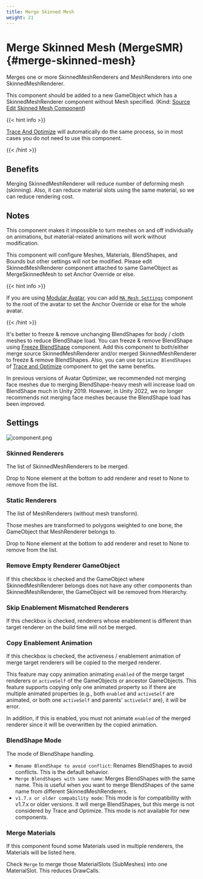 ```yaml
---
title: Merge Skinned Mesh
weight: 21
---
```


# Merge Skinned Mesh (MergeSMR) {#merge-skinned-mesh}

Merges one or more SkinnedMeshRenderers and MeshRenderers into one SkinnedMeshRenderer.

This component should be added to a new GameObject which has a SkinnedMeshRenderer component without Mesh specified. (Kind: [Source Edit Skinned Mesh Component](../../component-kind/edit-skinned-mesh-components#source-component))

{{< hint info >}}

[Trace And Optimize](../trace-and-optimize) will automatically do the same process, so in most cases you do not need to use this component.

{{< /hint >}}

## Benefits

Merging SkinnedMeshRenderer will reduce number of deforming mesh (skinning).
Also, it can reduce material slots using the same material, so we can reduce rendering cost.

## Notes

This component makes it impossible to turn meshes on and off individually on animations, but material-related animations will work without modification.

This component will configure Meshes, Materials, BlendShapes, and Bounds but other settings will not be modified.
Please edit SkinnedMeshRenderer component attached to same GameObject as MergeSkinnedMesh to set Anchor Override or else.

{{< hint info >}}

If you are using [Modular Avatar], you can add [`MA Mesh Settings`] component to the root of the avatar to set the Anchor Override or else for the whole avatar.

{{< /hint >}}

It's better to freeze & remove unchanging BlendShapes for body / cloth meshes to reduce BlendShape load.
You can freeze & remove BlendShape using [Freeze BlendShape](../freeze-blendshape) component.
Add this component to both/either merge source SkinnedMeshRenderer and/or merged SkinnedMeshRenderer to freeze & remove BlendShapes.
Also, you can use `Optimize BlendShapes` of [Trace and Optimize](../trace-and-optimize) component to get the same benefits.

In previous versions of Avatar Optimizer, we recommended not merging face meshes due to merging BlendShape-heavy mesh will increase load on BlendShape much in Unity 2019.
However, in Unity 2022, we no longer recommends not merging face meshes because the BlendShape load has been improved.

## Settings

![component.png](component.png)

### Skinned Renderers

The list of SkinnedMeshRenderers to be merged.

Drop to None element at the bottom to add renderer and reset to None to remove from the list.

### Static Renderers

The list of MeshRenderers (without mesh transform).

Those meshes are transformed to polygons weighted to one bone, the GameObject that MeshRenderer belongs to.

Drop to None element at the bottom to add renderer and reset to None to remove from the list.

### Remove Empty Renderer GameObject

If this checkbox is checked and the GameObject where SkinnedMeshRenderer belongs does not have
any other components than SkinnedMeshRenderer, the GameObject will be removed from Hierarchy.

### Skip Enablement Mismatched Renderers

If this checkbox is checked, renderers whose enablement is different than target renderer on the build time will not be merged.

### Copy Enablement Animation

If this checkbox is checked, the activeness / enablement animation of merge target renderers will be copied to the merged renderer.

This feature may copy animation animating `enabled` of the merge target renderers or `activeSelf` of the GameObjects or ancestor GameObjects.
This feature supports copying only one animated property so if there are multiple animated properties (e.g., both `enabled` and `activeSelf` are animated, or both one `activeSelf` and parents' `activeSelf` are), it will be error.

In addition, if this is enabled, you must not animate `enabled` of the merged renderer since it will be overwritten by the copied animation.

### BlendShape Mode

The mode of BlendShape handling.

- `Rename BlendShape to avoid conflict`: Renames BlendShapes to avoid conflicts. This is the default behavior.
- `Merge BlendShapes with same name`: Merges BlendShapes with the same name. This is useful when you want to merge BlendShapes of the same name from different SkinnedMeshRenderers.
- `v1.7.x or older compability mode`: This mode is for compatibility with v1.7.x or older versions. It will merge BlendShapes, but this merge is not considered by Trace and Optimize. This mode is not available for new components.


### Merge Materials

If this component found some Materials used in multiple renderers, the Materials will be listed here.

Check `Merge` to merge those MaterialSlots (SubMeshes) into one MaterialSlot. This reduces DrawCalls.

[Modular Avatar]: https://modular-avatar.nadena.dev
[`MA Mesh Settings`]: https://modular-avatar.nadena.dev/docs/reference/mesh-settings
